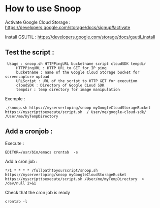 How to use Snoop
================


Activate Google Cloud Storage : https://developers.google.com/storage/docs/signup#activate

Install GSUTIL : https://developers.google.com/storage/docs/gsutil_install



Test the script : 
-----------------

     Usage : snoop.sh HTTPPingURL bucketname script cloudSDK tempdir
         HTTPPingURL : HTTP URL to GET for IP ping
         bucketname : name of the Google Cloud Storage bucket for screencapture upload
         URLScript : URL of the script to HTTP GET for execution
         cloudSDK : Directory of Google CLoud SDK
         tempdir : temp directory for image manipulation

Exemple :

    ./snoop.sh https://myservertoping/snoop myGoogleCloudStorageBucket https://myscripttoexecute/script.sh  / User/me/google-cloud-sdk/ /User/me/myTempDirectory


Add a cronjob :
---------------

Execute :

    EDITOR=/usr/bin/emacs crontab  -e

Add a cron job :

    */1 * * * * /fullpathtoyourscript/snoop.sh  https://myservertoping/snoop myGoogleCloudStorageBucket https://myscripttoexecute/script.sh /User/me/myTempDirectory  > /dev/null 2>&1

Check that the cron job is ready

    crontab -l
    

